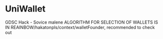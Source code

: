 # UniWallet
 GDSC Hack - Sovice malene
ALGORITHM FOR SELECTION OF WALLETS IS IN REAINBOW/hakatonpls/context/walletFounder, recommended to check out
